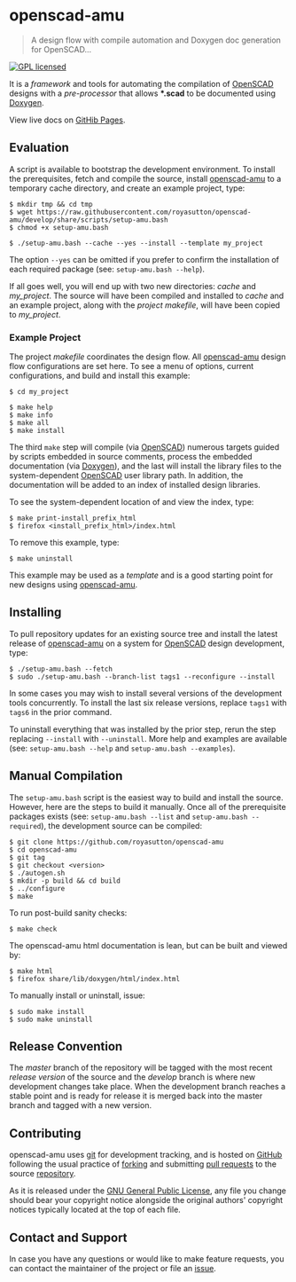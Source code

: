 openscad-amu
============

> A design flow with compile automation and Doxygen doc generation for OpenSCAD...

[![GPL licensed](https://img.shields.io/badge/license-GPL-blue.svg?style=flat)](https://raw.githubusercontent.com/royasutton/openscad-amu/master/COPYING)


It is a _framework_ and tools for automating the compilation of
[OpenSCAD] designs with a _pre-processor_ that allows __\*.scad__ to be
documented using [Doxygen].

View live docs on [GitHib Pages](https://royasutton.github.io/openscad-amu).


Evaluation
----------

A script is available to bootstrap the development environment. To
install the prerequisites, fetch and compile the source, install
[openscad-amu] to a temporary cache directory, and create an example
project, type:

    $ mkdir tmp && cd tmp
    $ wget https://raw.githubusercontent.com/royasutton/openscad-amu/develop/share/scripts/setup-amu.bash
    $ chmod +x setup-amu.bash

    $ ./setup-amu.bash --cache --yes --install --template my_project

The option `--yes` can be omitted if you prefer to confirm the
installation of each required package (see: `setup-amu.bash --help`).

If all goes well, you will end up with two new directories: *cache* and
*my_project*. The source will have been compiled and installed to
*cache* and an example project, along with the *project makefile*, will
have been copied to *my_project*.


### Example Project

The project *makefile* coordinates the design flow. All [openscad-amu]
design flow configurations are set here. To see a menu of options,
current configurations, and build and install this example:

    $ cd my_project

    $ make help
    $ make info
    $ make all
    $ make install

The third `make` step will compile (via [OpenSCAD]) numerous targets
guided by scripts embedded in source comments, process the embedded
documentation (via [Doxygen]), and the last will install the library
files to the system-dependent [OpenSCAD] user library path. In
addition, the documentation will be added to an index of installed
design libraries.

To see the system-dependent location of and view the index, type:

    $ make print-install_prefix_html
    $ firefox <install_prefix_html>/index.html

To remove this example, type:

    $ make uninstall

This example may be used as a *template* and is a good starting point
for new designs using [openscad-amu].


Installing
----------

To pull repository updates for an existing source tree and install the
latest release of [openscad-amu] on a system for [OpenSCAD] design
development, type:

    $ ./setup-amu.bash --fetch
    $ sudo ./setup-amu.bash --branch-list tags1 --reconfigure --install

In some cases you may wish to install several versions of the
development tools concurrently. To install the last six release
versions, replace `tags1` with `tags6` in the prior command.

To uninstall everything that was installed by the prior step, rerun
the step replacing `--install` with `--uninstall`. More help and
examples are available (see: `setup-amu.bash --help` and
`setup-amu.bash --examples`).


Manual Compilation
------------------

The `setup-amu.bash` script is the easiest way to build and install the
source. However, here are the steps to build it manually. Once all of
the prerequisite packages exists (see: `setup-amu.bash --list` and
`setup-amu.bash --required`), the development source can be compiled:

    $ git clone https://github.com/royasutton/openscad-amu
    $ cd openscad-amu
    $ git tag
    $ git checkout <version>
    $ ./autogen.sh
    $ mkdir -p build && cd build
    $ ../configure
    $ make

To run post-build sanity checks:

    $ make check

The openscad-amu html documentation is lean, but can be built and
viewed by:

    $ make html
    $ firefox share/lib/doxygen/html/index.html

To manually install or uninstall, issue:

    $ sudo make install
    $ sudo make uninstall


Release Convention
------------------

The *master* branch of the repository will be tagged with the most
recent *release version* of the source and the *develop* branch is
where new development changes take place. When the development branch
reaches a stable point and is ready for release it is merged back into
the master branch and tagged with a new version.


Contributing
------------

openscad-amu uses [git] for development tracking, and is hosted on
[GitHub] following the usual practice of [forking] and submitting
[pull requests] to the source [repository].

As it is released under the [GNU General Public License], any file you
change should bear your copyright notice alongside the original
authors' copyright notices typically located at the top of each file.


Contact and Support
-------------------

In case you have any questions or would like to make feature requests,
you can contact the maintainer of the project or file an [issue].


[GNU General Public License]: https://www.gnu.org/licenses/gpl.html

[openscad-amu]: https://royasutton.github.io/openscad-amu
[repository]: https://github.com/royasutton/openscad-amu
[issue]: https://github.com/royasutton/openscad-amu/issues

[OpenSCAD]: http://www.openscad.org/

[Doxygen]: http://www.stack.nl/~dimitri/doxygen/index.html

[git]: http://git-scm.com/
[GitHub]: http://github.com/
[forking]: http://help.github.com/forking/
[pull requests]: https://help.github.com/articles/about-pull-requests/
